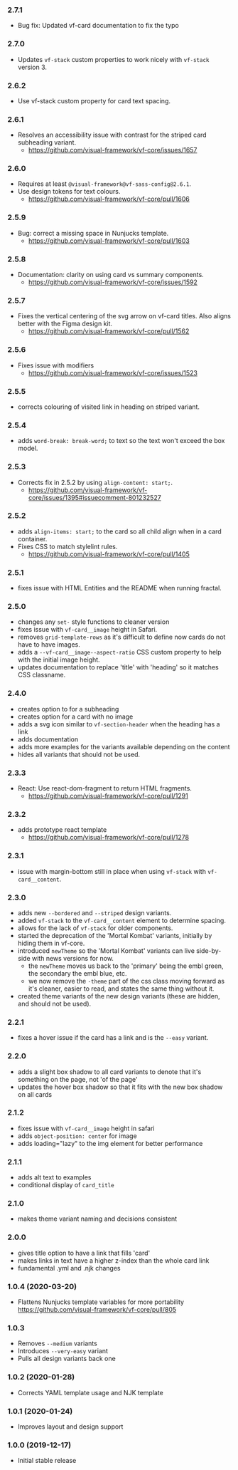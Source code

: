 ### 2.7.1

* Bug fix: Updated vf-card documentation to fix the typo

### 2.7.0

* Updates `vf-stack` custom properties to work nicely with `vf-stack` version 3.

### 2.6.2

* Use vf-stack custom property for card text spacing.

### 2.6.1

* Resolves an accessibility issue with contrast for the striped card subheading variant.
  * https://github.com/visual-framework/vf-core/issues/1657

### 2.6.0

* Requires at least `@visual-framework@vf-sass-config@2.6.1`.
* Use design tokens for text colours.
  * https://github.com/visual-framework/vf-core/pull/1606

### 2.5.9

* Bug: correct a missing space in Nunjucks template.
  * https://github.com/visual-framework/vf-core/pull/1603

### 2.5.8

* Documentation: clarity on using card vs summary components.
  * https://github.com/visual-framework/vf-core/issues/1592

### 2.5.7

* Fixes the vertical centering of the svg arrow on vf-card titles. Also aligns better with the Figma design kit.
  * https://github.com/visual-framework/vf-core/pull/1562

### 2.5.6

* Fixes issue with modifiers
  * https://github.com/visual-framework/vf-core/issues/1523

### 2.5.5

* corrects colouring of visited link in heading on striped variant.

### 2.5.4

* adds `word-break: break-word;` to text so the text won't exceed the box model.

### 2.5.3

* Corrects fix in 2.5.2 by using `align-content: start;`.
  * https://github.com/visual-framework/vf-core/issues/1395#issuecomment-801232527

### 2.5.2

* adds `align-items: start;` to the card so all child align when in a card container.
* Fixes CSS to match stylelint rules.
  * https://github.com/visual-framework/vf-core/pull/1405

### 2.5.1

* fixes issue with HTML Entities and the README when running fractal.

### 2.5.0

* changes any `set-` style functions to cleaner version
* fixes issue with `vf-card__image` height in Safari.
* removes `grid-template-rows` as it's difficult to define now cards do not have to have images.
* adds a `--vf-card__image--aspect-ratio` CSS custom property to help with the initial image height.
* updates documentation to replace 'title' with 'heading' so it matches CSS classname.

### 2.4.0

* creates option to for a subheading
* creates option for a card with no image
* adds a svg icon similar to `vf-section-header` when the heading has a link
* adds documentation
* adds more examples for the variants available depending on the content
* hides all variants that should not be used.

### 2.3.3

* React: Use react-dom-fragment to return HTML fragments.
  * https://github.com/visual-framework/vf-core/pull/1291

### 2.3.2

* adds prototype react template
  * https://github.com/visual-framework/vf-core/pull/1278

### 2.3.1

* issue with margin-bottom still in place when using `vf-stack` with `vf-card__content`.

### 2.3.0

* adds new `--bordered` and `--striped` design variants.
* added `vf-stack` to the `vf-card__content` element to determine spacing.
* allows for the lack of `vf-stack` for older components.
* started the deprecation of the 'Mortal Kombat' variants, initially by hiding them in vf-core.
* introduced `newTheme` so the 'Mortal Kombat' variants can live side-by-side with news versions for now.
  * the `newTheme` moves us back to the 'primary' being the embl green, the secondary the embl blue, etc.
  * we now remove the `-theme` part of the css class moving forward as it's cleaner, easier to read, and states the same thing without it.
* created theme variants of the new design variants (these are hidden, and should not be used).

### 2.2.1

* fixes a hover issue if the card has a link and is the `--easy` variant.

### 2.2.0

* adds a slight box shadow to all card variants to denote that it's something on the page, not 'of the page'
* updates the hover box shadow so that it fits with the new box shadow on all cards

### 2.1.2

* fixes issue with `vf-card__image` height in safari
* adds `object-position: center` for image
* adds loading="lazy" to the img element for better performance

### 2.1.1

* adds alt text to examples
* conditional display of `card_title`

### 2.1.0

* makes theme variant naming and decisions consistent

### 2.0.0

* gives title option to have a link that fills 'card'
* makes links in text have a higher z-index than the whole card link
* fundamental .yml and .njk changes


### 1.0.4 (2020-03-20)

* Flattens Nunjucks template variables for more portability https://github.com/visual-framework/vf-core/pull/805

### 1.0.3

* Removes `--medium` variants
* Introduces `--very-easy` variant
* Pulls all design variants back one

### 1.0.2 (2020-01-28)

* Corrects YAML template usage and NJK template

### 1.0.1 (2020-01-24)

* Improves layout and design support

### 1.0.0 (2019-12-17)

* Initial stable release
